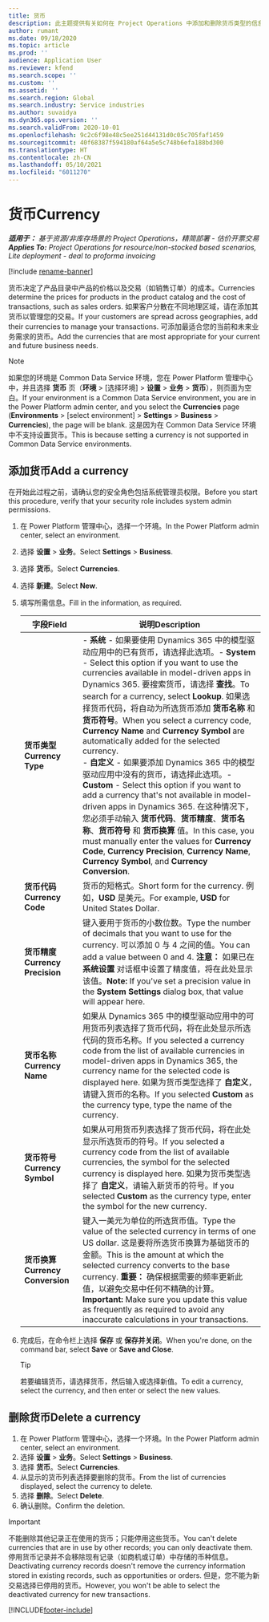 ```yaml
---
title: 货币
description: 此主题提供有关如何在 Project Operations 中添加和删除货币类型的信息。
author: rumant
ms.date: 09/18/2020
ms.topic: article
ms.prod: ''
audience: Application User
ms.reviewer: kfend
ms.search.scope: ''
ms.custom: ''
ms.assetid: ''
ms.search.region: Global
ms.search.industry: Service industries
ms.author: suvaidya
ms.dyn365.ops.version: ''
ms.search.validFrom: 2020-10-01
ms.openlocfilehash: 9c2c6f98e48c5ee251d44131d0c05c705faf1459
ms.sourcegitcommit: 40f68387f594180af64a5e5c748b6efa188bd300
ms.translationtype: HT
ms.contentlocale: zh-CN
ms.lasthandoff: 05/10/2021
ms.locfileid: "6011270"
---
```

# <a name="currency"></a><span data-ttu-id="e61be-103">货币</span><span class="sxs-lookup"><span data-stu-id="e61be-103">Currency</span></span>

<span data-ttu-id="e61be-104">_**适用于：** 基于资源/非库存场景的 Project Operations，精简部署 - 估价开票交易_</span><span class="sxs-lookup"><span data-stu-id="e61be-104">_**Applies To:** Project Operations for resource/non-stocked based scenarios, Lite deployment - deal to proforma invoicing_</span></span>

[!include [rename-banner](~/includes/cc-data-platform-banner.md)]

<span data-ttu-id="e61be-105">货币决定了产品目录中产品的价格以及交易（如销售订单）的成本。</span><span class="sxs-lookup"><span data-stu-id="e61be-105">Currencies determine the prices for products in the product catalog and the cost of transactions, such as sales orders.</span></span> <span data-ttu-id="e61be-106">如果客户分散在不同地理区域，请在添加其货币以管理您的交易。</span><span class="sxs-lookup"><span data-stu-id="e61be-106">If your customers are spread across geographies, add their currencies to manage your transactions.</span></span> <span data-ttu-id="e61be-107">可添加最适合您的当前和未来业务需求的货币。</span><span class="sxs-lookup"><span data-stu-id="e61be-107">Add the currencies that are most appropriate for your current and future business needs.</span></span>  

> [!NOTE]
> <span data-ttu-id="e61be-108">如果您的环境是 Common Data Service 环境，您在 Power Platform 管理中心中，并且选择 **货币** 页（**环境** > [选择环境] > **设置** > **业务** > **货币**），则页面为空白。</span><span class="sxs-lookup"><span data-stu-id="e61be-108">If your environment is a Common Data Service environment, you are in the Power Platform admin center, and you select the **Currencies** page (**Environments** > [select environment] > **Settings** > **Business** > **Currencies**), the page will be blank.</span></span> <span data-ttu-id="e61be-109">这是因为在 Common Data Service 环境中不支持设置货币。</span><span class="sxs-lookup"><span data-stu-id="e61be-109">This is because setting a currency is not supported in Common Data Service environments.</span></span>

## <a name="add-a-currency"></a><span data-ttu-id="e61be-110">添加货币</span><span class="sxs-lookup"><span data-stu-id="e61be-110">Add a currency</span></span>  
<span data-ttu-id="e61be-111">在开始此过程之前，请确认您的安全角色包括系统管理员权限。</span><span class="sxs-lookup"><span data-stu-id="e61be-111">Before you start this procedure, verify that your security role includes system admin permissions.</span></span> 

1. <span data-ttu-id="e61be-112">在 Power Platform 管理中心，选择一个环境。</span><span class="sxs-lookup"><span data-stu-id="e61be-112">In the Power Platform admin center, select an environment.</span></span> 
2. <span data-ttu-id="e61be-113">选择 **设置** > **业务**。</span><span class="sxs-lookup"><span data-stu-id="e61be-113">Select **Settings** > **Business**.</span></span>
3. <span data-ttu-id="e61be-114">选择 **货币**。</span><span class="sxs-lookup"><span data-stu-id="e61be-114">Select **Currencies**.</span></span>  
4. <span data-ttu-id="e61be-115">选择 **新建**。</span><span class="sxs-lookup"><span data-stu-id="e61be-115">Select **New**.</span></span>  
5. <span data-ttu-id="e61be-116">填写所需信息。</span><span class="sxs-lookup"><span data-stu-id="e61be-116">Fill in the information, as required.</span></span>  


   |          <span data-ttu-id="e61be-117">字段</span><span class="sxs-lookup"><span data-stu-id="e61be-117">Field</span></span>          |                                                                                                                                                                                                                                                                                                                                                                            <span data-ttu-id="e61be-118">说明</span><span class="sxs-lookup"><span data-stu-id="e61be-118">Description</span></span>                                                                                                                                                                                                                                                                                                                                                                            |
   |-------------------------|-------------------------------------------------------------------------------------------------------------------------------------------------------------------------------------------------------------------------------------------------------------------------------------------------------------------------------------------------------------------------------------------------------------------------------------------------------------------------------------------------------------------------------------------------------------------------------------------------------------------------------------------------------------------------------------------------------------------------------------------------------------------|
   |    <span data-ttu-id="e61be-119">**货币类型**</span><span class="sxs-lookup"><span data-stu-id="e61be-119">**Currency Type**</span></span>    | <span data-ttu-id="e61be-120">- **系统** - 如果要使用 Dynamics 365 中的模型驱动应用中的已有货币，请选择此选项。</span><span class="sxs-lookup"><span data-stu-id="e61be-120">- **System** - Select this option if you want to use the currencies available in model-driven apps in Dynamics 365.</span></span> <span data-ttu-id="e61be-121">要搜索货币，请选择 **查找**。</span><span class="sxs-lookup"><span data-stu-id="e61be-121">To search for a currency,  select **Lookup**.</span></span> <span data-ttu-id="e61be-122">如果选择货币代码，将自动为所选货币添加 **货币名称** 和 **货币符号**。</span><span class="sxs-lookup"><span data-stu-id="e61be-122">When you select a currency code, **Currency Name** and **Currency Symbol** are automatically added for the selected currency.</span></span><br /><span data-ttu-id="e61be-123">- **自定义** - 如果要添加 Dynamics 365 中的模型驱动应用中没有的货币，请选择此选项。</span><span class="sxs-lookup"><span data-stu-id="e61be-123">- **Custom** - Select this option if you want to add a currency that's not available in model-driven apps in Dynamics 365.</span></span> <span data-ttu-id="e61be-124">在这种情况下，您必须手动输入 **货币代码**、**货币精度**、**货币名称**、**货币符号** 和 **货币换算** 值。</span><span class="sxs-lookup"><span data-stu-id="e61be-124">In this case, you must manually enter the values for **Currency Code**, **Currency Precision**, **Currency Name**, **Currency Symbol**, and **Currency Conversion**.</span></span> |
   |    <span data-ttu-id="e61be-125">**货币代码**</span><span class="sxs-lookup"><span data-stu-id="e61be-125">**Currency Code**</span></span>    |                                                                                                                                                                                                                                                                                                                                            <span data-ttu-id="e61be-126">货币的短格式。</span><span class="sxs-lookup"><span data-stu-id="e61be-126">Short form for the currency.</span></span> <span data-ttu-id="e61be-127">例如，**USD** 是美元。</span><span class="sxs-lookup"><span data-stu-id="e61be-127">For example, **USD** for United States Dollar.</span></span>                                                                                                                                                                                                                                                                                                                                            |
   | <span data-ttu-id="e61be-128">**货币精度**</span><span class="sxs-lookup"><span data-stu-id="e61be-128">**Currency Precision**</span></span>  |                                                                                                                                                                                  <span data-ttu-id="e61be-129">键入要用于货币的小数位数。</span><span class="sxs-lookup"><span data-stu-id="e61be-129">Type the number of decimals that you want to use for the currency.</span></span>  <span data-ttu-id="e61be-130">可以添加 0 与 4 之间的值。</span><span class="sxs-lookup"><span data-stu-id="e61be-130">You can add a value between 0 and 4.</span></span> <span data-ttu-id="e61be-131">**注意：** 如果已在 **系统设置** 对话框中设置了精度值，将在此处显示该值。</span><span class="sxs-lookup"><span data-stu-id="e61be-131">**Note:**  If you've set a precision value in the **System Settings** dialog box, that value will appear here.</span></span>                                                                                                                                                                                  |
   |    <span data-ttu-id="e61be-132">**货币名称**</span><span class="sxs-lookup"><span data-stu-id="e61be-132">**Currency Name**</span></span>    |                                                                                                                                                                                                                                         <span data-ttu-id="e61be-133">如果从 Dynamics 365 中的模型驱动应用中的可用货币列表选择了货币代码，将在此处显示所选代码的货币名称。</span><span class="sxs-lookup"><span data-stu-id="e61be-133">If you selected a currency code from the list of available currencies in model-driven apps in Dynamics 365, the currency name for the selected code is displayed here.</span></span> <span data-ttu-id="e61be-134">如果为货币类型选择了 **自定义**，请键入货币的名称。</span><span class="sxs-lookup"><span data-stu-id="e61be-134">If you selected **Custom** as the currency type, type the name of the currency.</span></span>                                                                                                                                                                                                                                          |
   |   <span data-ttu-id="e61be-135">**货币符号**</span><span class="sxs-lookup"><span data-stu-id="e61be-135">**Currency Symbol**</span></span>   |                                                                                                                                                                                                                                                                      <span data-ttu-id="e61be-136">如果从可用货币列表选择了货币代码，将在此处显示所选货币的符号。</span><span class="sxs-lookup"><span data-stu-id="e61be-136">If you selected a currency code from the list of available currencies, the symbol for the selected currency is displayed here.</span></span> <span data-ttu-id="e61be-137">如果为货币类型选择了 **自定义**，请输入新货币的符号。</span><span class="sxs-lookup"><span data-stu-id="e61be-137">If you selected **Custom** as the currency type, enter the symbol for the new currency.</span></span>                                                                                                                                                                                                                                                                       |
   | <span data-ttu-id="e61be-138">**货币换算**</span><span class="sxs-lookup"><span data-stu-id="e61be-138">**Currency Conversion**</span></span> |                                                                                                                                                                                                                                     <span data-ttu-id="e61be-139">键入一美元为单位的所选货币值。</span><span class="sxs-lookup"><span data-stu-id="e61be-139">Type the value of the selected currency in terms of one US dollar.</span></span> <span data-ttu-id="e61be-140">这是要将所选货币换算为基础货币的金额。</span><span class="sxs-lookup"><span data-stu-id="e61be-140">This is the amount at which the selected currency converts to the base currency.</span></span> <span data-ttu-id="e61be-141">**重要：** 确保根据需要的频率更新此值，以避免交易中任何不精确的计算。</span><span class="sxs-lookup"><span data-stu-id="e61be-141">**Important:**  Make sure you update this value as frequently as required to avoid any inaccurate calculations in your transactions.</span></span>                                                                                                                                                                                                                                      |


6. <span data-ttu-id="e61be-142">完成后，在命令栏上选择 **保存** 或 **保存并关闭**。</span><span class="sxs-lookup"><span data-stu-id="e61be-142">When you're done, on the command bar, select **Save** or **Save and Close**.</span></span>  

   > [!TIP]
   >  <span data-ttu-id="e61be-143">若要编辑货币，请选择货币，然后输入或选择新值。</span><span class="sxs-lookup"><span data-stu-id="e61be-143">To edit a currency, select the currency, and then enter or select the new values.</span></span>  

## <a name="delete-a-currency"></a><span data-ttu-id="e61be-144">删除货币</span><span class="sxs-lookup"><span data-stu-id="e61be-144">Delete a currency</span></span>  

1. <span data-ttu-id="e61be-145">在 Power Platform 管理中心，选择一个环境。</span><span class="sxs-lookup"><span data-stu-id="e61be-145">In the Power Platform admin center, select an environment.</span></span> 
2. <span data-ttu-id="e61be-146">选择 **设置** > **业务**。</span><span class="sxs-lookup"><span data-stu-id="e61be-146">Select **Settings** > **Business**.</span></span>
3. <span data-ttu-id="e61be-147">选择 **货币**。</span><span class="sxs-lookup"><span data-stu-id="e61be-147">Select **Currencies**.</span></span>  
4. <span data-ttu-id="e61be-148">从显示的货币列表选择要删除的货币。</span><span class="sxs-lookup"><span data-stu-id="e61be-148">From the list of currencies displayed, select the currency to delete.</span></span>  
5. <span data-ttu-id="e61be-149">选择 **删除**。</span><span class="sxs-lookup"><span data-stu-id="e61be-149">Select **Delete**.</span></span>  
6. <span data-ttu-id="e61be-150">确认删除。</span><span class="sxs-lookup"><span data-stu-id="e61be-150">Confirm the deletion.</span></span>  

> [!IMPORTANT]
>  <span data-ttu-id="e61be-151">不能删除其他记录正在使用的货币；只能停用这些货币。</span><span class="sxs-lookup"><span data-stu-id="e61be-151">You can't delete currencies that are in use by other records; you can only deactivate them.</span></span> <span data-ttu-id="e61be-152">停用货币记录并不会移除现有记录（如商机或订单）中存储的币种信息。</span><span class="sxs-lookup"><span data-stu-id="e61be-152">Deactivating currency records doesn't remove the currency information stored in existing records, such as opportunities or orders.</span></span> <span data-ttu-id="e61be-153">但是，您不能为新交易选择已停用的货币。</span><span class="sxs-lookup"><span data-stu-id="e61be-153">However, you won't be able to select the deactivated currency for new transactions.</span></span>  


[!INCLUDE[footer-include](../includes/footer-banner.md)]
